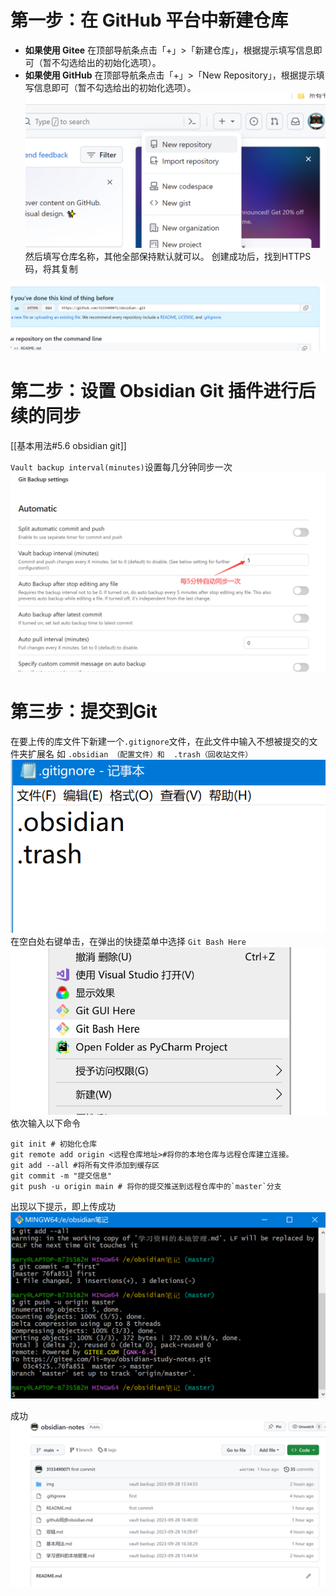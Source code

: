 # 第一步：在 GitHub 平台中新建仓库

- **如果使用 Gitee** 在顶部导航条点击「+」>「新建仓库」，根据提示填写信息即可（暂不勾选给出的初始化选项）。
- **如果使用 GitHub** 在顶部导航条点击「+」>「New Repository」，根据提示填写信息即可（暂不勾选给出的初始化选项）。
![GitHub](img/img7.png)
然后填写仓库名称，其他全部保持默认就可以。
创建成功后，找到HTTPS码，将其复制

![httpimg](img/img8.png)
# 第二步：设置 Obsidian Git 插件进行后续的同步

[[基本用法#5.6 obsidian git]]

`Vault backup interval(minutes)`设置每几分钟同步一次
![gitbackupset](img/gitbackupset.png)
# 第三步：提交到Git

在要上传的库文件下新建一个`.gitignore`文件，在此文件中输入不想被提交的文件夹扩展名
如 `.obsidian （配置文件）和  .trash（回收站文件）`
![gitignore |400](img/gitignore.png)
在空白处右键单击，在弹出的快捷菜单中选择 `Git Bash Here`
![gitbash|500](img/img9.png)
依次输入以下命令
```
git init # 初始化仓库
git remote add origin <远程仓库地址>#将你的本地仓库与远程仓库建立连接。
git add --all #将所有文件添加到缓存区
git commit -m "提交信息"
git push -u origin main # 将你的提交推送到远程仓库中的`master`分支
```
出现以下提示，即上传成功
![同步成功|600](img/successupload.png)

成功
![happyending](img/happyending.png)
